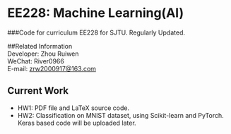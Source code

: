 # EE228: Machine Learning(AI)

###Code for curriculum EE228 for SJTU. Regularly Updated.  

##Related Information  
Developer: Zhou Ruiwen  
WeChat: River0966  
E-mail: zrw2000917@163.com  

## Current Work
- HW1: PDF file and LaTeX source code.
- HW2: Classification on MNIST dataset, using Scikit-learn and PyTorch.  
Keras based code will be uploaded later.
